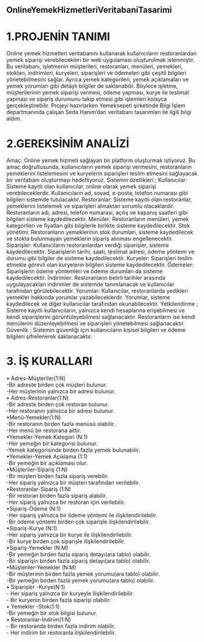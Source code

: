 ## OnlineYemekHizmetleriVeritabaniTasarimi
# 1.PROJENİN TANIMI
 Online yemek hizmetleri veritabanını kullanarak kullanıcıların 
restoranlardan yemek siparişi verebilecekleri bir web uygulaması 
oluşturulmak istenmiştir. Bu veritabanı, işletmenin müşterileri, 
restoranları, menüleri, yemekleri, stokları, indirimleri, kuryeleri, 
siparişleri ve ödemeleri gibi çeşitli bilgileri yönetebilmesini sağlar. 
Ayrıca yemek kategorileri, yemek açıklamaları ve yemek yorumları gibi 
detaylı bilgiler de saklanabilir. Böylece işletme, müşterilerinin yemek 
siparişi vermesi, ödeme yapması, kurye ile teslimat yapması ve sipariş 
durumunu takip etmesi gibi işlemleri kolayca gerçekleştirebilir.
 Projeyi hazırlarken Yemeksepeti şirketinde Bilgi İşlem departmanında 
çalışan Seda Hanım’dan veritabanı tasarımları ile ilgili bilgi aldım.
 
 # 2.GEREKSİNİM ANALİZİ
Amaç: Online yemek hizmeti sağlayan bir platform oluşturmak 
istiyoruz. Bu amaç doğrultusunda, kullanıcıların yemek siparişi 
vermesini, restoranların yemeklerini listelemesini ve kuryelerin 
siparişleri teslim etmesini sağlayacak bir veritabanı oluşturmayı 
hedefliyoruz.
Sistemin özellikleri ;
Kullanıcılar: Sisteme kayıtlı olan kullanıcılar, online olarak yemek 
siparişi verebileceklerdir. Kullanıcıların ad, soyad, e-posta, telefon 
numarası gibi bilgileri sistemde tutulacaktır.
Restoranlar: Sisteme kayıtlı olan restoranlar, yemeklerini listelemek ve 
siparişleri almaktan sorumlu olacaklardır. Restoranların adı, adresi, 
telefon numarası, açılış ve kapanış saatleri gibi bilgileri sisteme 
kaydedilecektir.
Menüler: Restoranların menüleri, yemek kategorileri ve fiyatları gibi 
bilgilerle birlikte sisteme kaydedilecektir.
Stok yönetimi: Restoranların yemeklerinin stok durumları, sisteme 
kaydedilecek ve stokta bulunmayan yemeklerin sipariş alınması 
engellenecektir.
Siparişler: Kullanıcıların restoranlardan verdiği siparişler, sisteme 
kaydedilecektir. Siparişlerin tarihi, saati, teslimat adresi, ödeme 
yöntemi ve durumu gibi bilgiler de sisteme kaydedilecektir.
Kuryeler: Siparişleri teslim etmekle görevli olan kuryelerin bilgileri 
sisteme kaydedilecektir.
Ödemeler: Siparişlerin ödeme yöntemleri ve ödeme durumları da 
sisteme kaydedilecektir.
İndirimler: Restoranların belirli tarihler arasında uygulayacakları 
indirimler de sistemde tanımlanacak ve kullanıcılar tarafından 
görülebilecektir.
Yorumlar: Kullanıcılar, restoranlarda yedikleri yemekler hakkında 
yorumlar yazabileceklerdir. Yorumlar, sisteme kaydedilecek ve diğer 
kullanıcılar tarafından okunabilecektir.
Yetkilendirme ;
Sisteme kayıtlı kullanıcıların, yalnızca kendi hesaplarına erişebilmesi ve 
kendi siparişlerini görüntüleyebilmesi sağlanacaktır. Restoranların ise 
kendi menülerini düzenleyebilmesi ve siparişleri yönetebilmesi 
sağlanacaktır.
Güvenlik ;
Sistemin güvenliği için kullanıcıların kişisel bilgileri ve ödeme bilgileri 
şifrelenerek saklanacaktır.

 # 3. İŞ KURALLARI
 • Adres-Müşteriler(1:N)
<br> -Bir adreste birden çok müşteri bulunur.
<br> -Her müşterinin yalnızca bir adresi bulunur.
<br> • Adres-Restoranlar(1:N)
<br> -Bir adreste birden çok restoran bulunur.
<br> -Her restoranın yalnızca bir adresi bulunur.
<br> •Menü-Yemekler(1:N)
<br> -Bir restoranın birden fazla menüsü olabilir.
<br> -Her menü bir restorana aittir.
<br> •Yemekler-Yemek Kategori (N:1)
<br> -Her yemeğin bir kategorisi bulunur.
<br> -Yemek kategorisinde birden fazla yemek bulunabilir.
<br> •Yemekler-Yemek Açıklama (1:1)
<br> -Bir yemeğin bir açıklaması olur.
<br> •Müşteriler-Sipariş (1:N)
<br> -Bir müşteri birden fazla sipariş verebilir.
<br> -Her sipariş yalnızca bir müşteri tarafından verilebilir.
<br> •Restoranlar-Sipariş (1:N)
<br> -Bir restoran birden fazla sipariş alabilir.
<br> -Her sipariş yalnızca bir restoran için verilebilir.
<br> •Sipariş-Ödeme (N:1)
<br> -Her sipariş yalnızca bir ödeme yöntemi ile ilişkilendirilebilir.
<br> -Bir ödeme yöntemi birden çok siparişle ilişkilendirilebilir.
<br> •Sipariş-Kurye (N:1)
<br> -Her sipariş yalnızca bir kurye ile ilişkilendirilebilir.
<br> -Bir kurye birden çok siparişle ilişkilendirilebilir.
<br> •Sipariş-Yemekler (N:M)
<br> -Bir yemeğin birden fazla sipariş detayı(ara tablo) olabilir.
<br> -Bir siparişin birden fazla sipariş detayı(ara tablo) olabilir.
<br> •Müşteriler-Yemekler (N:M)
<br> -Bir müşterinin birden fazla yemek yorumu(ara tablo) olabilir.
<br> -Bir yemeğin birden fazla yemek yorumu(ara tablo) olabilir.
<br> • Siparişler -Kurye(N:1)
<br> - Her sipariş yalnızca bir kuryeyle ilişkilendirilebilir.
<br> - Bir kuryenin birden fazla siparişi olabilir.
<br> • Yemekler -Stok(1:1)
<br> -Bir yemeğin bir stok bilgisi bulunur.
<br> • Restoranlar-İndirim(1:N)
<br> - Bir restoranda birden fazla indirim olabilir.
<br> - Her indirim bir restoranla ilişkilendirilebilir.

 
